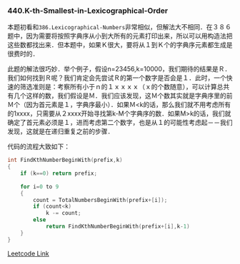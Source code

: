 ### 440.K-th-Smallest-in-Lexicographical-Order

本题初看和```386.Lexicographical-Numbers```非常相似，但解法大不相同．在３８６题中，因为需要将按照字典序从小到大所有的元素打印出来，所以可以用构造法把这些数都找出来．但本题中，如果Ｋ很大，要将从１到Ｋ个的字典序元素都生成是很费时的．

此题的解法很巧妙．举个例子，假设n=23456,k=10000，我们期待的结果是Ｒ．我们如何找到Ｒ呢？我们肯定会先尝试Ｒ的第一个数字是否会是１．此时，一个快速的筛选准则是：考察所有小于ｎ的１ｘｘｘｘ（ｘ的个数随意），可以计算总共有几个这样的数，我们假设是Ｍ．我们应该发现，这Ｍ个数其实就是字典序里的前Ｍ个（因为首元素是１，字典序最小）．如果Ｍ<k的话，那么我们就不用考虑所有的1xxxx，只需要从２xxxx开始寻找第k-M个字典序的数．如果M>k的话，我们就确定了首元素必须是１，进而考虑第二个数字，也是从１的可能性考虑起－－我们发现，这就是在递归重复之前的步骤．

代码的流程大致如下：
```cpp
int FindKthNumberBeginWith(prefix,k)
{
    if (k==0) return prefix;
    
    for i=0 to 9
    {
        count = TotalNumbersBeginWith(prefix+[i]);
        if (count<k)
            k -= count;
        else 
            return FindKthNumberBeginWith(prefix+[i],k-1)
    }
}
```


[Leetcode Link](https://leetcode.com/problems/k-th-smallest-in-lexicographical-order)